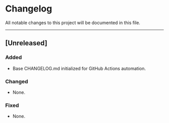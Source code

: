 # Changelog

All notable changes to this project will be documented in this file.

---

## [Unreleased]

### Added
- Base CHANGELOG.md initialized for GitHub Actions automation.

### Changed
- None.

### Fixed
- None.
